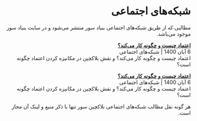 <div dir="rtl">
  
# شبکه‌های اجتماعی

مطالبی که از طریق شبکه‌های اجتماعی بنیاد سور منتشر می‌شود و در سایت بنیاد سور موجود می‌باشد.

**[اعتماد چیست و چگونه کار می‌کند؟](001/)**<br/>
6 آبان 1400 | شبکه‌های اجتماعی <br/>
اعتماد چیست و چگونه کار می‌کند؟ و نقش بلاکچین در مکانیزه کردن اعتماد چگونه است؟

**[اعتماد چیست و چگونه کار می‌کند؟](001/)**<br/>
6 آبان 1400 | شبکه‌های اجتماعی <br/>
اعتماد چیست و چگونه کار می‌کند؟ و نقش بلاکچین در مکانیزه کردن اعتماد چگونه است؟

هر گونه نقل مطالب شبکه‌های اجتماعی بلاکچین سور تنها با ذکر منبع و لینک آن مجاز است.
</div>
